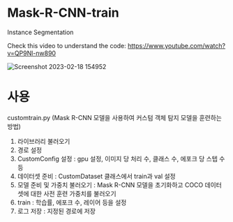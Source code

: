 # Mask-R-CNN-train
Instance Segmentation

Check this video to understand the code: https://www.youtube.com/watch?v=QP9Nl-nw890

![Screenshot 2023-02-18 154952](https://user-images.githubusercontent.com/60029146/219943863-63467d85-db8e-40f8-b712-a31ed89717fb.jpg)

# 사용
customtrain.py (Mask R-CNN 모델을 사용하여 커스텀 객체 탐지 모델을 훈련하는 방법)

1. 라이브러리 불러오기
2. 경로 설정
3. CustomConfig 설정 : gpu 설정, 이미지 당 처리 수, 클래스 수, 에포크 당 스텝 수 등
4. 데이터셋 준비 : CustomDataset 클래스에서 train과 val 설정
5. 모델 준비 및 가중치 불러오기 : Mask R-CNN 모델을 초기화하고 COCO 데이터셋에 대한 사전 훈련 가중치를 불러오기
6. train : 학습률, 에포크 수, 레이어 등을 설정
7. 로그 저장 : 지정된 경로에 저장
